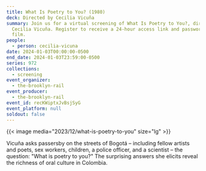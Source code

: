 ```yaml
---
title: What Is Poetry to You? (1980)
deck: Directed by Cecilia Vicuña
summary: Join us for a virtual screening of What Is Poetry to You?, directed by
  Cecilia Vicuña. Register to receive a 24-hour access link and password to the
  film.
people:
  - person: cecilia-vicuna
date: 2024-01-03T00:00:00-0500
end_date: 2024-01-03T23:59:00-0500
series: 972
collections:
  - screening
event_organizer:
  - the-brooklyn-rail
event_producer:
  - the-brooklyn-rail
event_id: recKWiptxJvBsjSyG
event_platform: null
soldout: false
---
```

{{< image media="2023/12/what-is-poetry-to-you" size="lg" >}}

Vicuña asks passersby on the streets of Bogotá – including fellow artists and poets, sex workers, children, a police officer, and a scientist – the question: "What is poetry to you?" The surprising answers she elicits reveal the richness of oral culture in Colombia.